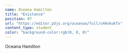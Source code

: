 ```yaml
---
name: Oceana Hamilton
title: "Existance"
position: 07
url: "https://editor.p5js.org/oceanaa/full/vXHvkukTx"
content_type: student
color: "background-color:rgb(0, 0, 0)"
---
```


Oceana Hamilton

